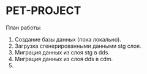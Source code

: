 # PET-PROJECT

План работы:
1. Создание базы данных (пока локально).
2. Загрузка сгенерированными данными stg слоя.
3. Миграция данных из слоя stg в dds.
4. Миграция данных из слоя dds в cdm.
5. 

